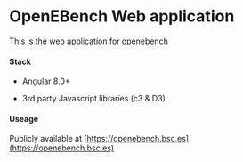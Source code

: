 # OpenEBench Web application

This is the web application for openebench

#### Stack

-   Angular 8.0+

-   3rd party Javascript libraries (c3 & D3)

#### Useage

Publicly available at [https://openebench.bsc.es](https://openebench.bsc.es)
